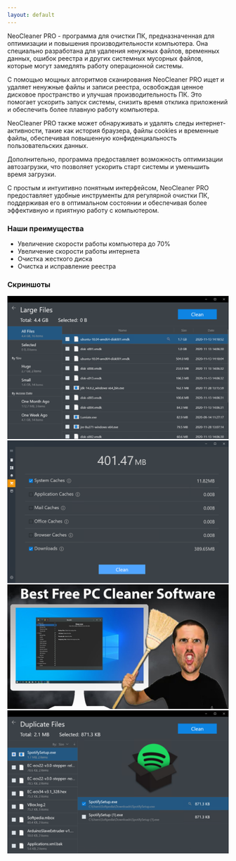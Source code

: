 ```yaml
---
layout: default
---
```


NeoCleaner PRO - программа для очистки ПК, предназначенная для оптимизации и повышения производительности компьютера. Она специально разработана для удаления ненужных файлов, временных данных, ошибок реестра и других системных мусорных файлов, которые могут замедлять работу операционной системы.

С помощью мощных алгоритмов сканирования NeoCleaner PRO ищет и удаляет ненужные файлы и записи реестра, освобождая ценное дисковое пространство и улучшая производительность ПК. Это помогает ускорить запуск системы, снизить время отклика приложений и обеспечить более плавную работу компьютера.

NeoCleaner PRO также может обнаруживать и удалять следы интернет-активности, такие как история браузера, файлы cookies и временные файлы, обеспечивая повышенную конфиденциальность пользовательских данных.

Дополнительно, программа предоставляет возможность оптимизации автозагрузки, что позволяет ускорить старт системы и уменьшить время загрузки.

С простым и интуитивно понятным интерфейсом, NeoCleaner PRO предоставляет удобные инструменты для регулярной очистки ПК, поддерживая его в оптимальном состоянии и обеспечивая более эффективную и приятную работу с компьютером.

### Наши преимущества

*   Увеличение скорости работы компьютера до 70%
*   Увеличение скорости работы интернета
*   Очистка жесткого диска
*   Очистка и исправление реестра

### Скриншоты

![1](https://raw.githubusercontent.com/antaixv/architect/master/assets/images/Total-PC-Cleaner_5.png)
![2](https://raw.githubusercontent.com/antaixv/architect/master/assets/images/Total-PC-Cleaner_4.png)
![3](https://raw.githubusercontent.com/antaixv/architect/master/assets/images/maxresdefault.jpg)
![4](https://raw.githubusercontent.com/antaixv/architect/master/assets/images/Total-PC-Cleaner_6.png)

